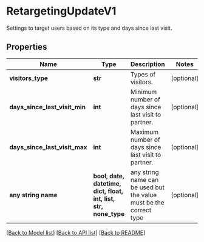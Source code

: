 # RetargetingUpdateV1

Settings to target users based on its type and days since last visit.

## Properties
Name | Type | Description | Notes
------------ | ------------- | ------------- | -------------
**visitors_type** | **str** | Types of visitors. | [optional] 
**days_since_last_visit_min** | **int** | Minimum number of days since last visit to partner. | [optional] 
**days_since_last_visit_max** | **int** | Maximum number of days since last visit to partner. | [optional] 
**any string name** | **bool, date, datetime, dict, float, int, list, str, none_type** | any string name can be used but the value must be the correct type | [optional]

[[Back to Model list]](../README.md#documentation-for-models) [[Back to API list]](../README.md#documentation-for-api-endpoints) [[Back to README]](../README.md)


